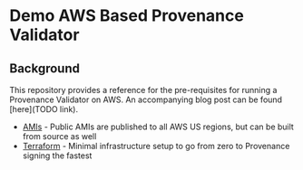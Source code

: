 # Demo AWS Based Provenance Validator

## Background

This repository provides a reference for the pre-requisites for running a Provenance Validator on AWS. An accompanying blog post can be found [here](TODO link).

- [AMIs](ami/README.md) - Public AMIs are published to all AWS US regions, but can be built from source as well
- [Terraform](terraform/README.md) - Minimal infrastructure setup to go from zero to Provenance signing the fastest
